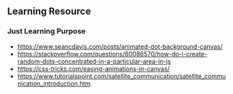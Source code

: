 ## Learning Resource 
### Just Learning Purpose

- https://www.seancdavis.com/posts/animated-dot-background-canvas/
- https://stackoverflow.com/questions/60086570/how-do-i-create-random-dots-concentrated-in-a-particular-area-in-js
- https://css-tricks.com/easing-animations-in-canvas/
- https://www.tutorialspoint.com/satellite_communication/satellite_communication_introduction.htm